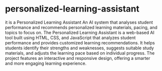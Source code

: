 # personalized-learning-assistant
it is a Personalized Learning Assistant An AI system that analyses student performance and recommends personalized learning materials, pacing, and topics to focus on.
The Personalized Learning Assistant is a web-based AI tool built using HTML, CSS, and JavaScript that analyzes student performance and provides customized learning recommendations. It helps students identify their strengths and weaknesses, suggests suitable study materials, and adjusts the learning pace based on individual progress. The project features an interactive and responsive design, offering a smarter and more engaging learning experience.
